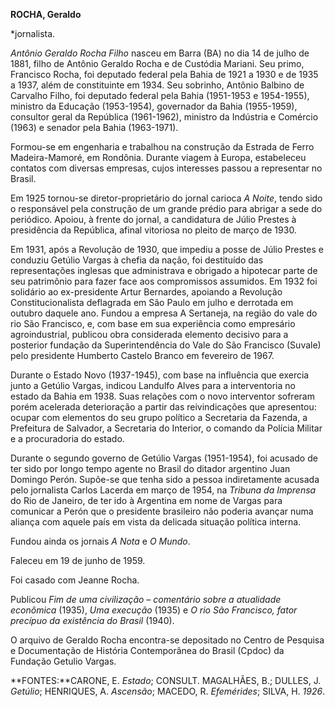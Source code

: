 **ROCHA, Geraldo**

\*jornalista.

*Antônio Geraldo Rocha Filho* nasceu em Barra (BA) no dia 14 de julho de
1881, filho de Antônio Geraldo Rocha e de Custódia Mariani. Seu primo,
Francisco Rocha, foi deputado federal pela Bahia de 1921 a 1930 e de
1935 a 1937, além de constituinte em 1934. Seu sobrinho, Antônio Balbino
de Carvalho Filho, foi deputado federal pela Bahia (1951-1953 e
1954-1955), ministro da Educação (1953-1954), governador da Bahia
(1955-1959), consultor geral da República (1961-1962), ministro da
Indústria e Comércio (1963) e senador pela Bahia (1963-1971).

Formou-se em engenharia e trabalhou na construção da Estrada de Ferro
Madeira-Mamoré, em Rondônia. Durante viagem à Europa, estabeleceu
contatos com diversas empresas, cujos interesses passou a representar no
Brasil.

Em 1925 tornou-se diretor-proprietário do jornal carioca *A Noite*,
tendo sido o responsável pela construção de um grande prédio para
abrigar a sede do periódico. Apoiou, à frente do jornal, a candidatura
de Júlio Prestes à presidência da República, afinal vitoriosa no pleito
de março de 1930.

Em 1931, após a Revolução de 1930, que impediu a posse de Júlio Prestes
e conduziu Getúlio Vargas à chefia da nação, foi destituído das
representações inglesas que administrava e obrigado a hipotecar parte de
seu patrimônio para fazer face aos compromissos assumidos. Em 1932 foi
solidário ao ex-presidente Artur Bernardes, apoiando a Revolução
Constitucionalista deflagrada em São Paulo em julho e derrotada em
outubro daquele ano. Fundou a empresa A Sertaneja, na região do vale do
rio São Francisco, e, com base em sua experiência como empresário
agroindustrial, publicou obra considerada elemento decisivo para a
posterior fundação da Superintendência do Vale do São Francisco (Suvale)
pelo presidente Humberto Castelo Branco em fevereiro de 1967.

Durante o Estado Novo (1937-1945), com base na influência que exercia
junto a Getúlio Vargas, indicou Landulfo Alves para a interventoria no
estado da Bahia em 1938. Suas relações com o novo interventor sofreram
porém acelerada deterioração a partir das reivindicações que apresentou:
ocupar com elementos do seu grupo político a Secretaria da Fazenda, a
Prefeitura de Salvador, a Secretaria do Interior, o comando da Polícia
Militar e a procuradoria do estado.

Durante o segundo governo de Getúlio Vargas (1951-1954), foi acusado de
ter sido por longo tempo agente no Brasil do ditador argentino Juan
Domingo Perón. Supõe-se que tenha sido a pessoa indiretamente acusada
pelo jornalista Carlos Lacerda em março de 1954, na *Tribuna da
Imprensa* do Rio de Janeiro, de ter ido à Argentina em nome de Vargas
para comunicar a Perón que o presidente brasileiro não poderia avançar
numa aliança com aquele país em vista da delicada situação política
interna.

Fundou ainda os jornais *A Nota* e *O Mundo*.

Faleceu em 19 de junho de 1959.

Foi casado com Jeanne Rocha.

Publicou *Fim de uma civilização – comentário sobre a atualidade
econômica* (1935), *Uma execução* (1935) e *O rio São Francisco, fator
precípuo da existência do Brasil* (1940).

O arquivo de Geraldo Rocha encontra-se depositado no Centro de Pesquisa
e Documentação de História Contemporânea do Brasil (Cpdoc) da Fundação
Getulio Vargas.

**FONTES:**CARONE, E. *Estado*; CONSULT. MAGALHÃES, B.; DULLES, J.
*Getúlio*; HENRIQUES, A. *Ascensão*; MACEDO, R. *Efemérides*; SILVA, H.
*1926*.
